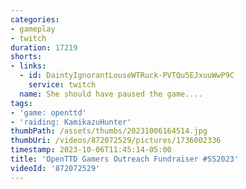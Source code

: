 ```yaml
---
categories:
- gameplay
- twitch
duration: 17219
shorts:
- links:
  - id: DaintyIgnorantLouseWTRuck-PVTQu5EJxuuWwP9C
    service: twitch
  name: She should have paused the game....
tags:
- 'game: openttd'
- 'raiding: KamikazuHunter'
thumbPath: /assets/thumbs/20231006164514.jpg
thumbUri: /videos/872072529/pictures/1736002336
timestamp: 2023-10-06T11:45:14-05:00
title: 'OpenTTD Gamers Outreach Fundraiser #SS2023'
videoId: '872072529'
---
```

